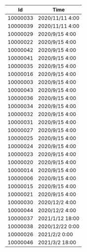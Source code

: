 |Id|Time|
|-|-|
|10000033|2020/11/11 4:00|
|10000039|2020/11/11 4:00|
|10000029|2020/9/15 4:00|
|10000022|2020/9/15 4:00|
|10000042|2020/9/15 4:00|
|10000041|2020/9/15 4:00|
|10000035|2020/9/15 4:00|
|10000016|2020/9/15 4:00|
|10000003|2020/9/15 4:00|
|10000043|2020/9/15 4:00|
|10000036|2020/9/15 4:00|
|10000034|2020/9/15 4:00|
|10000032|2020/9/15 4:00|
|10000031|2020/9/15 4:00|
|10000027|2020/9/15 4:00|
|10000025|2020/9/15 4:00|
|10000024|2020/9/15 4:00|
|10000023|2020/9/15 4:00|
|10000020|2020/9/15 4:00|
|10000014|2020/9/15 4:00|
|10000006|2020/9/15 4:00|
|10000015|2020/9/15 4:00|
|10000021|2020/9/15 4:00|
|10000030|2020/12/2 4:00|
|10000044|2020/12/2 4:00|
|10000037|2021/1/12 18:00|
|10000038|2020/12/22 0:00|
|10000026|2021/2/2 0:00|
|10000046|2021/3/2 18:00|
